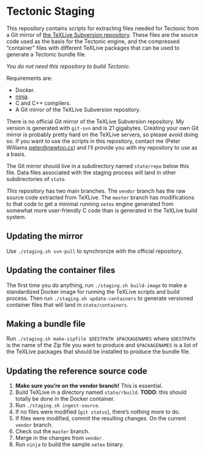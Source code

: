 Tectonic Staging
================

This repository contains scripts for extracting files needed for Tectonic from
a Git mirror of
[the TeXLive Subversion repository](http://tug.org/svn/texlive/). These files
are the source code used as the basis for the Tectonic engine, and the
compressed “container” files with different TeXLive packages that can be used
to generate a Tectonic bundle file.

*You do not need this repository to build Tectonic.*

Requirements are:

- Docker.
- [ninja](https://ninja-build.org/).
- C and C++ compilers.
- A Git mirror of the TeXLive Subversion repository.

There is no official Git mirror of the TeXLive Subversion repository. My
version is generated with `git-svn` and is 21 gigabytes. Creating your own Git
mirror is probably pretty hard on the TeXLive servers, so please avoid doing
so. If you want to use the scripts in this repository, contact me (Peter
Williams <peter@newton.cx>) and I’ll provide you with my repository to use as
a basis.

The Git mirror should live in a subdirectory named `state/repo` below this
file. Data files associated with the staging process will land in other
subdirectories of `state`.

*This* repository has two main branches. The `vendor` branch has the raw
source code extracted from TeXLive. The `master` branch has modifications to
that code to get a minimal running `xetex` engine generated from somewhat more
user-friendly C code than is generated in the TeXLive build system.


Updating the mirror
-------------------

Use `./staging.sh svn-pull` to synchronize with the official repository.


Updating the container files
----------------------------

The first time you do anything, run `./staging.sh build-image` to make a
standardized Docker image for running the TeXLive scripts and build process.
Then run `./staging.sh update-containers` to generate versioned container
files that will land in `state/containers`.


Making a bundle file
--------------------

Run `./staging.sh make-zipfile $DESTPATH $PACKAGENAMES` where `$DESTPATH` is
the name of the Zip file you want to produce and `$PACKAGENAMES` is a list of
the TeXLive packages that should be installed to produce the bundle file.


Updating the reference source code
----------------------------------

1. **Make sure you’re on the vendor branch!** This is essential.
2. Build TeXLive in a directory named `state/rbuild`. **TODO**: this should
   totally be done in the Docker container.
3. Run `./staging.sh ingest-source`.
4. If no files were modified (`git status`), there’s nothing more to do.
5. If files were modified, commit the resulting changes. On the current
   `vendor` branch.
6. Check out the `master` branch.
7. Merge in the changes from `vendor`.
8. Run `ninja` to build the sample `xetex` binary.
